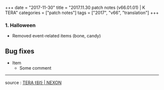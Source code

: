 +++
date = "2017-11-30"
title = "2017.11.30 patch notes (v66.01.01) | K TERA"
categories = ["patch notes"]
tags = ["2017", "v66", "translation"]
+++

### **1.** Halloween
- Removed event-related items (bone, candy)

## Bug fixes

- Item
  - Some comment

----

source : [TERA 테라 | NEXON](http://tera.nexon.com/news/update/view.aspx?n4articlesn=308)
